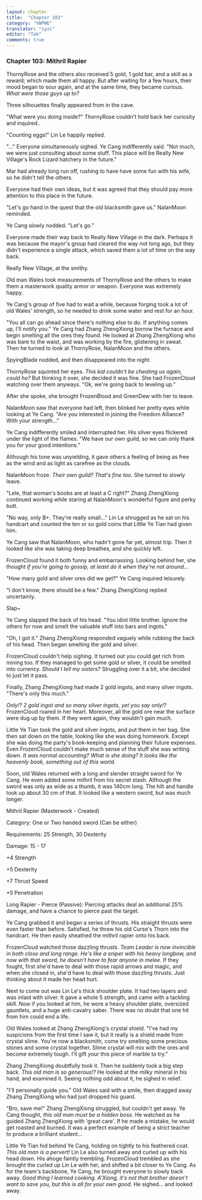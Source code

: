 ```yaml
---
layout: chapter
title:  "Chapter 103"
category: "VWPWE"
translator: "syzc"
editor: "Tab"
comments: true
---
```


### Chapter 103: Mithril Rapier
 
ThornyRose and the others also received 5 gold, 1 gold bar, and a skill as a reward; which made them all happy. But after waiting for a few hours, their mood began to sour again, and at the same time, they became curious. *What were those guys up to?*
 
Three silhouettes finally appeared from in the cave.
 
"What were you doing inside?" ThornyRose couldn't hold back her curiosity and inquired..
 
"Counting eggs!" Lin Le happily replied.
 
"..." Everyone simultaneously sighed. Ye Cang indifferently said. "Not much, we were just consulting about some stuff. This place will be Really New Village's Rock Lizard hatchery in the future."
 
Mar had already long run off, rushing to have have some fun with his wife, so he didn't tell the others.
 
Everyone had their own ideas, but it was agreed that they should pay more attention to this place in the future.
 
"Let's go hand in the quest that the old blacksmith gave us." NalanMoon reminded.
 
Ye Cang slowly nodded. "Let's go."
 
Everyone made their way back to Really New Village in the dark. Perhaps it was because the mayor's group had cleared the way not long ago, but they didn't experience a single attack, which saved them a lot of time on the way back. 
 
Really New Village, at the smithy.
 
Old man Wales took measurements of ThornyRose and the others to make them a masterwork quality armor or weapon. Everyone was extremely happy. 
 
Ye Cang's group of five had to wait a while, because forging took a lot of old Wales' strength, so he needed to drink some water and rest for an hour.
 
"You all can go ahead since there's nothing else to do. If anything comes up, I'll notify you." Ye Cang had Zhang ZhengXiong borrow the furnace and begin smelting all the ores they found. He looked at Zhang ZhengXiong who was bare to the waist, and was working by the fire, glistening in sweat. Then he turned to look at ThornyRose, NalanMoon and the others.
 
SpyingBlade nodded, and then disappeared into the night.
 
ThornyRose squinted her eyes. *This kid couldn't be cheating us again, could he?* But thinking it over, she decided it was fine. She had FrozenCloud watching over them anyways. "Ok, we're going back to leveling up."
 
After she spoke, she brought FrozenBlood and GreenDew with her to leave.
 
NalanMoon saw that everyone had left, then blinked her pretty eyes while looking at Ye Cang. "Are you interested in joining the Freedom Alliance? With your strength..."
 
Ye Cang indifferently smiled and interrupted her. His silver eyes flickered under the light of the flames. "We have our own guild, so we can only thank you for your good intentions."
 
Although his tone was unyielding, it gave others a feeling of being as free as the wind and as light as carefree as the clouds.
 
NalanMoon froze. *Their own guild? That's fine too.* She turned to slowly leave.
 
"Lele, that woman's boobs are at least a C right?" Zhang ZhengXiong continued working while staring at NalanMoon's wonderful figure and perky butt.
 
"No way, only B+. They're really small..." Lin Le shrugged as he sat on his handcart and counted the ten or so gold coins that Little Ye Tian had given him. 
 
Ye Cang saw that NalanMoon, who hadn't gone far yet, almost trip. Then it looked like she was taking deep breathes, and she quickly left.
 
FrozenCloud found it both funny and embarrassing. Looking behind her, she thought *if you're going to gossip, at least do it when they're not around...*
 
"How many gold and silver ores did we get?" Ye Cang inquired leisurely.
 
"I don't know, there should be a few." Zhang ZhengXiong replied uncertainly.
 
Slap~
 
Ye Cang slapped the back of his head. "You idiot little brother. Ignore the others for now and smelt the valuable stuff into bars and ingots."
 
"Oh, I got it." Zhang ZhengXiong responded vaguely while rubbing the back of his head. Then began smelting the gold and silver.
 
FrozenCloud couldn't help sighing. It turned out you could get rich from mining too. If they managed to get some gold or silver, it could be smelted into currency. *Should I tell my sisters?* Struggling over it a bit, she decided to just let it pass.
 
Finally, Zhang ZhengXiong had made 2 gold ingots, and many silver ingots. "There's only this much."
 
*Only!? 2 gold ingot and so many silver ingots, yet you say only!?* FrozenCloud roared in her heart. Moreover, all the gold ore near the surface were dug up by them. If they went again, they wouldn't gain much.
 
Little Ye Tian took the gold and silver ingots, and put them in her bag. She then sat down on the table, looking like she was doing homework. Except she was doing the party's book-keeping and planning their future expenses. Even FrozenCloud couldn't make much sense of the stuff she was writing down. *It was normal accounting? What is she doing? It looks like the heavenly book, something out of this world.*
 
Soon, old Wales returned with a long and slender straight sword for Ye Cang. He even added some mithril from his secret stash. Although the sword was only as wide as a thumb, it was 140cm long. The hilt and handle took up about 30 cm of that. It looked like a western sword, but was much longer.
 
Mithril Rapier (Masterwork - Created)
 
Category: One or Two handed sword (Can be either)
 
Requirements: 25 Strength, 30 Dexterity
 
Damage: 15 - 17
 
+4 Strength
 
+5 Dexterity
 
+7 Thrust Speed
 
+5 Penetration
 
Long Rapier - Pierce (Passive): Piercing attacks deal an additional 25% damage, and have a chance to pierce past the target.
 
Ye Cang grabbed it and began a series of thrusts. His straight thrusts were even faster than before. Satisfied, he threw his old Curse's Thorn into the handcart. He then easily sheathed the mithril rapier onto his back.
 
FrozenCloud watched those dazzling thrusts. *Team Leader is now invincible in both close and long range. He's like a sniper with his heavy longbow, and now with that sword, he doesn't have to fear anyone in melee.* If they fought, first she'd have to deal with those rapid arrows and magic, and when she closed in, she'd have to deal with those dazzling thrusts. Just thinking about it made her head hurt.
 
Next to come out was Lin Le's thick shoulder plate. It had two layers and was inlaid with silver. It gave a whole 5 strength, and came with a tackling skill. Now if you looked at him, he wore a heavy shoulder plate, oversized gauntlets, and a huge anti-cavalry saber. There was no doubt that one hit from him could end a life.
 
Old Wales looked at Zhang ZhengXiong's crystal shield. "I've had my suspicions from the first time I saw it, but it really is a shield made from crystal slime. You're now a blacksmith, come try smelting some precious stones and some crystal together. Slime crystal will mix with the ores and become extremely tough. I'll gift your this piece of marble to try."
 
Zhang ZhengXiong doubtfully took it. Then he suddenly took a big step back. *This old man is so generous!?* He looked at the milky mineral in his hand, and examined it. Seeing nothing odd about it, he sighed in relief.
 
"I'll personally guide you." Old Wales said with a smile, then dragged away Zhang ZhengXiong who had just dropped his guard.
 
"Bro, save me!" Zhang ZhengXiong struggled, but couldn't get away. Ye Cang thought, *this old man must be a hidden boss.* He watched as he guided Zhang ZhengXiong with 'great care'. If he made a mistake, he would get roasted and burned. It was a perfect example of being a strict teacher to produce a brilliant student...
 
Little Ye Tian hid behind Ye Cang, holding on tightly to his feathered coat. *This old man is a pervert!* Lin Le also turned away and curled up with his head down. His ahoge faintly trembling. FrozenCloud trembled as she brought the curled up Lin Le with her, and shifted a bit closer to Ye Cang. As for the team's backbone, Ye Cang, he brought everyone to slowly back away. *Good thing I learned cooking. A'Xiong, it's not that brother doesn't want to save you, but this is all for your own good.* He sighed... and looked away.
